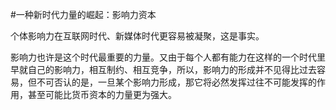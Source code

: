 #﻿一种新时代力量的崛起：影响力资本

个体影响力在互联网时代、新媒体时代更容易被凝聚，这是事实。

影响力也许是这个时代最重要的力量。又由于每个人都有能力在这样的一个时代里早就自己的影响力，相互制约、相互竞争，所以，影响力的形成并不见得比过去容易，但不可否认的是，一旦某个影响力形成，那它将必然发挥过往不可能发挥的作用，甚至可能比货币资本的力量更为强大。

